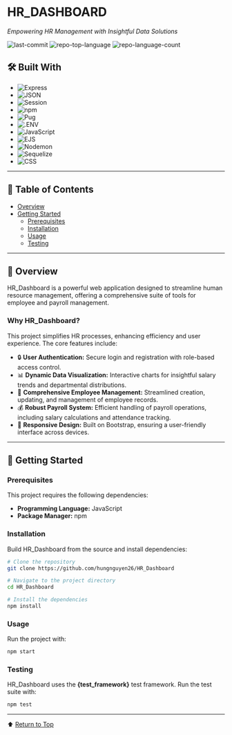 # HR_DASHBOARD

_Empowering HR Management with Insightful Data Solutions_

![last-commit](https://img.shields.io/github/last-commit/hungnguyen26/HR_Dashboard?style=flat&logo=git&logoColor=white&color=0080ff)
![repo-top-language](https://img.shields.io/github/languages/top/hungnguyen26/HR_Dashboard?style=flat&color=0080ff)
![repo-language-count](https://img.shields.io/github/languages/count/hungnguyen26/HR_Dashboard?style=flat&color=0080ff)

## 🛠 Built With

- ![Express](https://img.shields.io/badge/Express-000000.svg?style=flat&logo=Express&logoColor=white)
- ![JSON](https://img.shields.io/badge/JSON-000000.svg?style=flat&logo=JSON&logoColor=white)
- ![Session](https://img.shields.io/badge/Session-000000.svg?style=flat&logo=Session&logoColor=white)
- ![npm](https://img.shields.io/badge/npm-CB3837.svg?style=flat&logo=npm&logoColor=white)
- ![Pug](https://img.shields.io/badge/Pug-A86454.svg?style=flat&logo=Pug&logoColor=white)
- ![.ENV](https://img.shields.io/badge/.ENV-ECD53F.svg?style=flat&logo=dotenv&logoColor=black)
- ![JavaScript](https://img.shields.io/badge/JavaScript-F7DF1E.svg?style=flat&logo=JavaScript&logoColor=black)
- ![EJS](https://img.shields.io/badge/EJS-B4CA65.svg?style=flat&logo=EJS&logoColor=black)
- ![Nodemon](https://img.shields.io/badge/Nodemon-76D04B.svg?style=flat&logo=Nodemon&logoColor=white)
- ![Sequelize](https://img.shields.io/badge/Sequelize-52B0E7.svg?style=flat&logo=Sequelize&logoColor=white)
- ![CSS](https://img.shields.io/badge/CSS-663399.svg?style=flat&logo=CSS&logoColor=white)

---

## 📑 Table of Contents

- [Overview](#overview)
- [Getting Started](#getting-started)
  - [Prerequisites](#prerequisites)
  - [Installation](#installation)
  - [Usage](#usage)
  - [Testing](#testing)

---

## 📌 Overview

HR_Dashboard is a powerful web application designed to streamline human resource management, offering a comprehensive suite of tools for employee and payroll management.

### Why HR_Dashboard?

This project simplifies HR processes, enhancing efficiency and user experience. The core features include:

- 🔒 **User Authentication:** Secure login and registration with role-based access control.
- 📊 **Dynamic Data Visualization:** Interactive charts for insightful salary trends and departmental distributions.
- 👥 **Comprehensive Employee Management:** Streamlined creation, updating, and management of employee records.
- 💰 **Robust Payroll System:** Efficient handling of payroll operations, including salary calculations and attendance tracking.
- 📱 **Responsive Design:** Built on Bootstrap, ensuring a user-friendly interface across devices.

---

## 🚀 Getting Started

### Prerequisites

This project requires the following dependencies:

- **Programming Language:** JavaScript
- **Package Manager:** npm

### Installation

Build HR_Dashboard from the source and install dependencies:

```bash
# Clone the repository
git clone https://github.com/hungnguyen26/HR_Dashboard

# Navigate to the project directory
cd HR_Dashboard

# Install the dependencies
npm install
```

### Usage

Run the project with:

```bash
npm start
```

### Testing

HR_Dashboard uses the **{test_framework}** test framework. Run the test suite with:

```bash
npm test
```

---

⬆ [Return to Top](#hr_dashboard)
